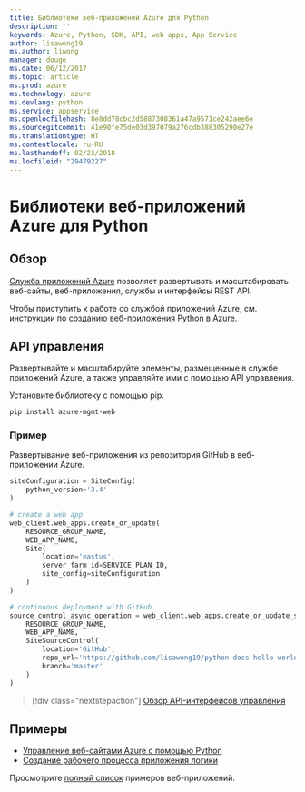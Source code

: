 ```yaml
---
title: Библиотеки веб-приложений Azure для Python
description: ''
keywords: Azure, Python, SDK, API, web apps, App Service
author: lisawong19
ms.author: liwong
manager: douge
ms.date: 06/12/2017
ms.topic: article
ms.prod: azure
ms.technology: azure
ms.devlang: python
ms.service: appservice
ms.openlocfilehash: 8e8dd78cbc2d5887308361a47a9571ce242aee6e
ms.sourcegitcommit: 41e90fe75de03d397079a276cdb388305290e27e
ms.translationtype: HT
ms.contentlocale: ru-RU
ms.lasthandoff: 02/23/2018
ms.locfileid: "29479227"
---
```

# <a name="azure-web-apps-libraries-for-python"></a>Библиотеки веб-приложений Azure для Python

## <a name="overview"></a>Обзор

[Служба приложений Azure](/azure/app-service) позволяет развертывать и масштабировать веб-сайты, веб-приложения, службы и интерфейсы REST API.

Чтобы приступить к работе со службой приложений Azure, см. инструкции по [созданию веб-приложения Python в Azure](/azure/app-service-web/app-service-web-get-started-python).

## <a name="management-api"></a>API управления

Развертывайте и масштабируйте элементы, размещенные в службе приложений Azure, а также управляйте ими с помощью API управления.

Установите библиотеку с помощью pip.

```bash
pip install azure-mgmt-web
```

### <a name="example"></a>Пример

Развертывание веб-приложения из репозитория GitHub в веб-приложении Azure.

```python
siteConfiguration = SiteConfig(
    python_version='3.4'
)

# create a web app
web_client.web_apps.create_or_update(
    RESOURCE_GROUP_NAME,
    WEB_APP_NAME,
    Site(
        location='eastus',
        server_farm_id=SERVICE_PLAN_ID,
        site_config=siteConfiguration
    )
)

# continuous deployment with GitHub
source_control_async_operation = web_client.web_apps.create_or_update_source_control(
    RESOURCE_GROUP_NAME,
    WEB_APP_NAME,
    SiteSourceControl(
        location='GitHub',
        repo_url='https://github.com/lisawong19/python-docs-hello-world',
        branch='master'
    )
)
```
> [!div class="nextstepaction"]
> [Обзор API-интерфейсов управления](/python/api/overview/azure/webapps/management)

## <a name="samples"></a>Примеры 

* [Управление веб-сайтами Azure с помощью Python][1]
* [Создание рабочего процесса приложения логики][2]
 
Просмотрите [полный список](https://azure.microsoft.com/en-us/resources/samples/?platform=python&term=web-app) примеров веб-приложений.

[1]: https://azure.microsoft.com/resources/samples/app-service-web-python-manage
[2]: ../docs-ref-conceptual/python-sdk-azure-samples-logic-app-workflow.md